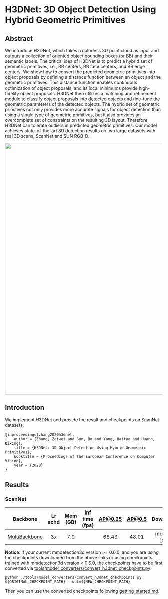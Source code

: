 # H3DNet: 3D Object Detection Using Hybrid Geometric Primitives

## Abstract

<!-- [ABSTRACT] -->

We introduce H3DNet, which takes a colorless 3D point cloud as input and outputs a collection of oriented object bounding boxes (or BB) and their semantic labels. The critical idea of H3DNet is to predict a hybrid set of geometric primitives, i.e., BB centers, BB face centers, and BB edge centers. We show how to convert the predicted geometric primitives into object proposals by defining a distance function between an object and the geometric primitives. This distance function enables continuous optimization of object proposals, and its local minimums provide high-fidelity object proposals. H3DNet then utilizes a matching and refinement module to classify object proposals into detected objects and fine-tune the geometric parameters of the detected objects. The hybrid set of geometric primitives not only provides more accurate signals for object detection than using a single type of geometric primitives, but it also provides an overcomplete set of constraints on the resulting 3D layout. Therefore, H3DNet can tolerate outliers in predicted geometric primitives. Our model achieves state-of-the-art 3D detection results on two large datasets with real 3D scans, ScanNet and SUN RGB-D.

<!-- [IMAGE] -->

<div align=center>
<img src="https://user-images.githubusercontent.com/36950400/143868884-26f7fc63-93fd-48cb-a469-e2f55fda5550.png" width="800"/>
</div>

<!-- [PAPER_TITLE: H3DNet: 3D Object Detection Using Hybrid Geometric Primitives] -->
<!-- [PAPER_URL: https://arxiv.org/abs/2006.05682] -->

## Introduction

<!-- [ALGORITHM] -->

We implement H3DNet and provide the result and checkpoints on ScanNet datasets.

```
@inproceedings{zhang2020h3dnet,
    author = {Zhang, Zaiwei and Sun, Bo and Yang, Haitao and Huang, Qixing},
    title = {H3DNet: 3D Object Detection Using Hybrid Geometric Primitives},
    booktitle = {Proceedings of the European Conference on Computer Vision},
    year = {2020}
}
```

## Results

### ScanNet

|  Backbone   | Lr schd | Mem (GB) | Inf time (fps) | AP@0.25 |AP@0.5| Download |
| :---------: | :-----: | :------: | :------------: | :----: |:----: | :------: |
|    [MultiBackbone](./h3dnet_3x8_scannet-3d-18class.py)     |  3x    |7.9||66.43|48.01|[model](https://download.openmmlab.com/mmdetection3d/v0.1.0_models/h3dnet/h3dnet_scannet-3d-18class/h3dnet_scannet-3d-18class_20200830_000136-02e36246.pth) &#124; [log](https://download.openmmlab.com/mmdetection3d/v0.1.0_models/h3dnet/h3dnet_scannet-3d-18class/h3dnet_scannet-3d-18class_20200830_000136.log.json) |

**Notice**: If your current mmdetection3d version >= 0.6.0, and you are using the checkpoints downloaded from the above links or using checkpoints trained with mmdetection3d version < 0.6.0, the checkpoints have to be first converted via [tools/model_converters/convert_h3dnet_checkpoints.py](../../tools/model_converters/convert_h3dnet_checkpoints.py):

```
python ./tools/model_converters/convert_h3dnet_checkpoints.py ${ORIGINAL_CHECKPOINT_PATH} --out=${NEW_CHECKPOINT_PATH}
```

Then you can use the converted checkpoints following [getting_started.md](../../docs/getting_started.md).
